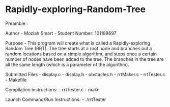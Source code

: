 # Rapidly-exploring-Random-Tree
Preamble :

  Author
    - Moziah Smart
    - Student Number: 101189697

  Purpose
    - This program will create what is called a Rapidly-exploring Random Tree (RRT). The tree starts at a root 	node and branches out a random locations based on a simple algorithm, and stops once a certain 	number of nodes have been added to the tree. The branches in the tree are all the same length 	(which is a parameter of the algorithm).

  Submitted Files
    - display.c
    - display.h
    - obstacles.h
    - rrtMaker.c
    - rrtTester.c
    - Makefile

Compilation instructions:
    - rrtTester.c
        - make

Launch Command/Run Instructions:
    - ./rrtTester
